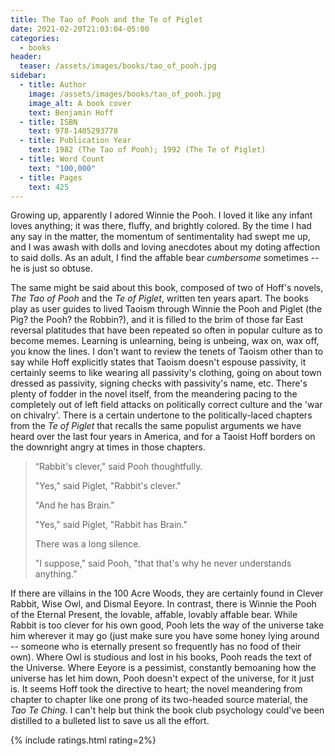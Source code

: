 ```yaml
---
title: The Tao of Pooh and the Te of Piglet
date: 2021-02-20T21:03:04-05:00
categories:
  - books
header:
  teaser: /assets/images/books/tao_of_pooh.jpg
sidebar:
  - title: Author
    image: /assets/images/books/tao_of_pooh.jpg
    image_alt: A book cover
    text: Benjamin Hoff
  - title: ISBN
    text: 978-1405293778
  - title: Publication Year
    text: 1982 (The Tao of Pooh); 1992 (The Te of Piglet)
  - title: Word Count
    text: "100,000"
  - title: Pages
    text: 425
---
```


Growing up, apparently I adored Winnie the Pooh. I loved it like any infant loves anything; it was there, fluffy, and brightly colored. By the time I had any say in the matter, the momentum of sentimentality had swept me up, and I was awash with dolls and loving anecdotes about my doting affection to said dolls. As an adult, I find the affable bear *cumbersome* sometimes -- he is just so obtuse.

The same might be said about this book, composed of two of Hoff's novels, *The Tao of Pooh* and the *Te of Piglet*, written ten years apart. The books play as user guides to lived Taoism through Winnie the Pooh and Piglet (the Pig? the Pooh? the Robbin?), and it is filled to the brim of those far East reversal platitudes that have been repeated so often in popular culture as to become memes. Learning is unlearning, being is unbeing, wax on, wax off, you know the lines. I don't want to review the tenets of Taoism other than to say while Hoff explicitly states that Taoism doesn't espouse passivity, it certainly seems to like wearing all passivity's clothing, going on about town dressed as passivity, signing checks with passivity's name, etc. There's plenty of fodder in the novel itself, from the meandering pacing to the completely out of left field attacks on politically correct culture and the 'war on chivalry'. There is a certain undertone to the politically-laced chapters from the *Te of Piglet* that recalls the same populist arguments we have heard over the last four years in America, and for a Taoist Hoff borders on the downright angry at times in those chapters.

> “Rabbit's clever," said Pooh thoughtfully.
>
> "Yes," said Piglet, "Rabbit's clever."
>
> "And he has Brain."
>
> "Yes," said Piglet, "Rabbit has Brain."
>
> There was a long silence.
>
> "I suppose," said Pooh, "that that's why he never understands anything.”

If there are villains in the 100 Acre Woods, they are certainly found in Clever Rabbit, Wise Owl, and Dismal Eeyore. In contrast, there is Winnie the Pooh of the Eternal Present, the lovable, affable, lovably affable bear. While Rabbit is too clever for his own good, Pooh lets the way of the universe take him wherever it may go (just make sure you have some honey lying around -- someone who is eternally present so frequently has no food of their own). Where Owl is studious and lost in his books, Pooh reads the text of the Universe. Where Eeyore is a pessimist, constantly bemoaning how the universe has let him down, Pooh doesn't expect of the universe, for it just is. It seems Hoff took the directive to heart; the novel meandering from chapter to chapter like one prong of its two-headed source material, the *Tao Te Ching*. I can't help but think the book club psychology could've been distilled to a bulleted list to save us all the effort.

{% include ratings.html rating=2%}
